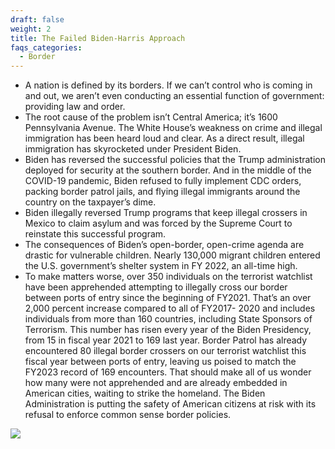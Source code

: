```yaml
---
draft: false
weight: 2
title: The Failed Biden-Harris Approach
faqs_categories:
  - Border
---
```

* A nation is defined by its borders. If we can’t control who is coming in and out, we aren’t even conducting an essential function of government: providing law and order.
* The root cause of the problem isn’t Central America; it’s 1600 Pennsylvania Avenue. The White House’s weakness on crime and illegal immigration has been heard loud and clear. As a direct result, illegal immigration has skyrocketed under President Biden.
* Biden has reversed the successful policies that the Trump administration deployed for security at the southern border. And in the middle of the COVID-19 pandemic, Biden refused to fully implement CDC orders, packing border patrol jails, and flying illegal immigrants around the country on the taxpayer’s dime.
* Biden illegally reversed Trump programs that keep illegal crossers in Mexico to claim asylum and was forced by the Supreme Court to reinstate this successful program.
* The consequences of Biden’s open-border, open-crime agenda are drastic for vulnerable children. Nearly 130,000 migrant children entered the U.S. government’s shelter system in FY 2022, an all-time high.
* To make matters worse, over 350 individuals on the terrorist watchlist have been apprehended attempting to illegally cross our border between ports of entry since the beginning of FY2021. That’s an over 2,000 percent increase compared to all of FY2017- 2020 and includes individuals from more than 160 countries, including State Sponsors of Terrorism. This number has risen every year of the Biden Presidency, from 15 in fiscal year 2021 to 169 last year. Border Patrol has already encountered 80 illegal border crossers on our terrorist watchlist this fiscal year between ports of entry, leaving us poised to match the FY2023 record of 169 encounters. That should make all of us wonder how many were not apprehended and are already embedded in American cities, waiting to strike the homeland. The Biden Administration is putting the safety of American citizens at risk with its refusal to enforce common sense border policies.

![](/img/focus/screenshot-2024-06-21-at-8.38.52 pm.png)